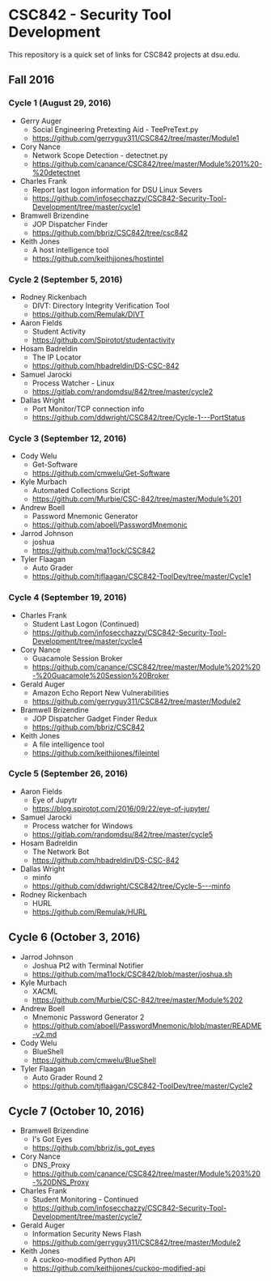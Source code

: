 # CSC842 - Security Tool Development

This repository is a quick set of links for CSC842 projects at dsu.edu.

## Fall 2016

### Cycle 1 (August 29, 2016)

- Gerry Auger
  - Social Engineering Pretexting Aid - TeePreText.py 
  - https://github.com/gerryguy311/CSC842/tree/master/Module1
- Cory Nance
  - Network Scope Detection - detectnet.py
  - https://github.com/canance/CSC842/tree/master/Module%201%20-%20detectnet
- Charles Frank
  - Report last logon information for DSU Linux Severs
  - https://github.com/infosecchazzy/CSC842-Security-Tool-Development/tree/master/cycle1
- Bramwell Brizendine
  - JOP Dispatcher Finder
  - https://github.com/bbriz/CSC842/tree/csc842
- Keith Jones 
  - A host intelligence tool
  - https://github.com/keithjjones/hostintel 

### Cycle 2 (September 5, 2016)

- Rodney Rickenbach
  - DIVT: Directory Integrity Verification Tool
  - https://github.com/Remulak/DIVT
- Aaron Fields
  - Student Activity
  - https://github.com/Spirotot/studentactivity
- Hosam Badreldin
  - The IP Locator
  - https://github.com/hbadreldin/DS-CSC-842
- Samuel Jarocki
  - Process Watcher - Linux
  - https://gitlab.com/randomdsu/842/tree/master/cycle2
- Dallas Wright
  - Port Monitor/TCP connection info
  - https://github.com/ddwright/CSC842/tree/Cycle-1---PortStatus

### Cycle 3 (September 12, 2016)

- Cody Welu
  - Get-Software
  - https://github.com/cmwelu/Get-Software
- Kyle Murbach
  - Automated Collections Script
  - https://github.com/Murbie/CSC-842/tree/master/Module%201
- Andrew Boell
  - Password Mnemonic Generator
  - https://github.com/aboell/PasswordMnemonic
- Jarrod Johnson
  - joshua
  - https://github.com/ma11ock/CSC842
- Tyler Flaagan
  - Auto Grader
  - https://github.com/tjflaagan/CSC842-ToolDev/tree/master/Cycle1

### Cycle 4 (September 19, 2016)

- Charles Frank
  - Student Last Logon (Continued)
  - https://github.com/infosecchazzy/CSC842-Security-Tool-Development/tree/master/cycle4
- Cory Nance
  - Guacamole Session Broker
  - https://github.com/canance/CSC842/tree/master/Module%202%20-%20Guacamole%20Session%20Broker
- Gerald Auger
  - Amazon Echo Report New Vulnerabilities
  - https://github.com/gerryguy311/CSC842/tree/master/Module2
- Bramwell Brizendine
  - JOP Dispatcher Gadget Finder Redux
  - https://github.com/bbriz/CSC842
- Keith Jones
  - A file intelligence tool
  - https://github.com/keithjjones/fileintel

### Cycle 5 (September 26, 2016)

- Aaron Fields
  - Eye of Jupytr
  - https://blog.spirotot.com/2016/09/22/eye-of-jupyter/
- Samuel Jarocki
  - Process watcher for Windows
  - https://gitlab.com/randomdsu/842/tree/master/cycle5
- Hosam Badreldin
  - The Network Bot
  - https://github.com/hbadreldin/DS-CSC-842 
- Dallas Wright
  - minfo
  - https://github.com/ddwright/CSC842/tree/Cycle-5---minfo
- Rodney Rickenbach
  - HURL
  - https://github.com/Remulak/HURL

## Cycle 6 (October 3, 2016)

- Jarrod Johnson
  - Joshua Pt2 with Terminal Notifier
  - https://github.com/ma11ock/CSC842/blob/master/joshua.sh
- Kyle Murbach
  - XACML
  - https://github.com/Murbie/CSC-842/tree/master/Module%202
- Andrew Boell
  - Mnemonic Password Generator 2
  - https://github.com/aboell/PasswordMnemonic/blob/master/README-v2.md
- Cody Welu
  - BlueShell
  - https://github.com/cmwelu/BlueShell
- Tyler Flaagan
  - Auto Grader Round 2
  - https://github.com/tjflaagan/CSC842-ToolDev/tree/master/Cycle2

## Cycle 7 (October 10, 2016)

- Bramwell Brizendine
  - I's Got Eyes
  - https://github.com/bbriz/is_got_eyes
- Cory Nance
  - DNS_Proxy
  - https://github.com/canance/CSC842/tree/master/Module%203%20-%20DNS_Proxy
- Charles Frank
  - Student Monitoring - Continued
  - https://github.com/infosecchazzy/CSC842-Security-Tool-Development/tree/master/cycle7
- Gerald Auger
  - Information Security News Flash
  - https://github.com/gerryguy311/CSC842/tree/master/Module2
- Keith Jones
  - A cuckoo-modified Python API
  - https://github.com/keithjjones/cuckoo-modified-api


